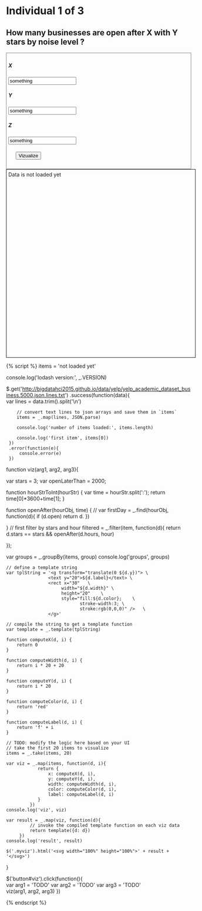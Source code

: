 # Individual 1 of 3


## How many businesses are open after X with Y stars by noise level ?

<div style="border:1px grey solid; padding:5px;">
    <div><h5>X</h5>
        <input id="arg1" type="text" value="something"/>
    </div>
    <div><h5>Y</h5>
        <input id="arg2" type="text" value="something"/>
    </div>
    <div><h5>Z</h5>
        <input id="arg2" type="text" value="something"/>
    </div>    
    <div style="margin:20px;">
        <button id="viz">Vizualize</button>
    </div>
</div>

<div class="myviz" style="width:100%; height:500px; border: 1px black solid; padding: 5px;">
Data is not loaded yet
</div>

{% script %}
items = 'not loaded yet'

console.log('lodash version:', _.VERSION)

$.get('http://bigdatahci2015.github.io/data/yelp/yelp_academic_dataset_business.5000.json.lines.txt')
    .success(function(data){        
        var lines = data.trim().split('\n')

        // convert text lines to json arrays and save them in `items`
        items = _.map(lines, JSON.parse)

        console.log('number of items loaded:', items.length)

        console.log('first item', items[0])
     })
     .error(function(e){
         console.error(e)
     })

function viz(arg1, arg2, arg3){ 

var stars = 3;
var openLaterThan = 2000;

function hourStrToInt(hourStr) {
	var time = hourStr.split(':');
	return time[0]*3600+time[1];
}

function openAfter(hourObj, time) {
	// 
	var firstDay = _.find(hourObj, function(d){
		if (d.open)
		return d.
	})
	
}
// first filter by stars and hour
filtered = _.filter(item, function(d){
	return d.stars == stars && openAfter(d.hours, hour)

});

var groups = _.groupBy(items, group)
    console.log('groups', groups)   

    // define a template string
    var tplString = '<g transform="translate(0 ${d.y})"> \
                    <text y="20">${d.label}</text> \
                    <rect x="30"   \
                         width="${d.width}" \
                         height="20"    \
                         style="fill:${d.color};    \
                                stroke-width:3; \
                                stroke:rgb(0,0,0)" />   \
                    </g>'

    // compile the string to get a template function
    var template = _.template(tplString)

    function computeX(d, i) {
        return 0
    }

    function computeWidth(d, i) {        
        return i * 20 + 20
    }

    function computeY(d, i) {
        return i * 20
    }

    function computeColor(d, i) {
        return 'red'
    }

    function computeLabel(d, i) {
        return 'f' + i
    }

    // TODO: modify the logic here based on your UI
    // take the first 20 items to visualize    
    items = _.take(items, 20)

    var viz = _.map(items, function(d, i){                
                return {
                    x: computeX(d, i),
                    y: computeY(d, i),
                    width: computeWidth(d, i),
                    color: computeColor(d, i),
                    label: computeLabel(d, i)
                }
             })
    console.log('viz', viz)

    var result = _.map(viz, function(d){
             // invoke the compiled template function on each viz data
             return template({d: d})
         })
    console.log('result', result)

    $('.myviz').html('<svg width="100%" height="100%">' + result + '</svg>')
}

$('button#viz').click(function(){    
    var arg1 = 'TODO'
    var arg2 = 'TODO'
    var arg3 = 'TODO'    
    viz(arg1, arg2, arg3)
})  

{% endscript %}
